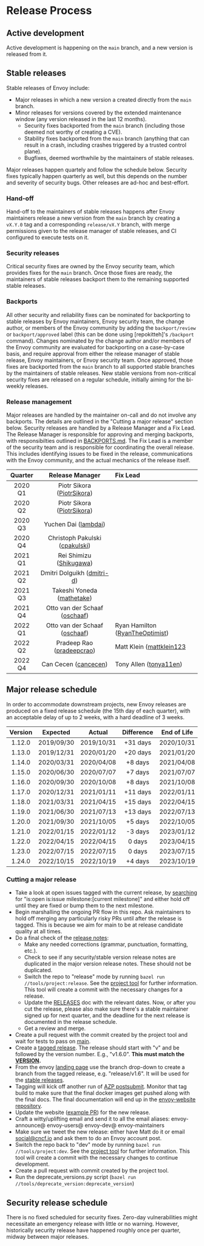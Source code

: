 # Release Process

## Active development

Active development is happening on the `main` branch, and a new version is released from it.

## Stable releases

Stable releases of Envoy include:

* Major releases in which a new version a created directly from the `main` branch.
* Minor releases for versions covered by the extended maintenance window (any version released in the last 12 months).
  * Security fixes backported from the `main` branch (including those deemed not worthy
    of creating a CVE).
  * Stability fixes backported from the `main` branch (anything that can result in a crash,
    including crashes triggered by a trusted control plane).
  * Bugfixes, deemed worthwhile by the maintainers of stable releases.

Major releases happen quartely and follow the schedule below. Security fixes typically happen
quarterly as well, but this depends on the number and severity of security bugs. Other releases
are ad-hoc and best-effort.

### Hand-off

Hand-off to the maintainers of stable releases happens after Envoy maintainers release a new
version from the `main` branch by creating a `vX.Y.0` tag and a corresponding `release/vX.Y`
branch, with merge permissions given to the release manager of stable releases, and CI configured
to execute tests on it.

### Security releases

Critical security fixes are owned by the Envoy security team, which provides fixes for the
`main` branch. Once those fixes are ready, the maintainers
of stable releases backport them to the remaining supported stable releases.

### Backports

All other security and reliability fixes can be nominated for backporting to stable releases
by Envoy maintainers, Envoy security team, the change author, or members of the Envoy community
by adding the `backport/review` or `backport/approved` label (this can be done using [repokitteh]'s
`/backport` command). Changes nominated by the change author and/or members of the Envoy community
are evaluated for backporting on a case-by-case basis, and require approval from either the release
manager of stable release, Envoy maintainers, or Envoy security team. Once approved, those fixes
are backported from the `main` branch to all supported stable branches by the maintainers of
stable releases. New stable versions from non-critical security fixes are released on a regular
schedule, initially aiming for the bi-weekly releases.

### Release management

Major releases are handled by the maintainer on-call and do not involve any backports.
The details are outlined in the "Cutting a major release" section below.
Security releases are handled by a Release Manager and a Fix Lead. The Release Manager is
responsible for approving and merging backports, with responsibilties outlined
in [BACKPORTS.md](BACKPORTS.md).
The Fix Lead is a member of the security
team and is responsible for coordinating the overall release. This includes identifying
issues to be fixed in the release, communications with the Envoy community, and the
actual mechanics of the release itself.

| Quarter |       Release Manager                                          |         Fix Lead                                                      |
|:-------:|:--------------------------------------------------------------:|:----------------------------------------------------------------------|
| 2020 Q1 | Piotr Sikora ([PiotrSikora](https://github.com/PiotrSikora))   |                                                                       |
| 2020 Q2 | Piotr Sikora ([PiotrSikora](https://github.com/PiotrSikora))   |                                                                       |
| 2020 Q3 | Yuchen Dai ([lambdai](https://github.com/lambdai))             |                                                                       |
| 2020 Q4 | Christoph Pakulski ([cpakulski](https://github.com/cpakulski)) |                                                                       |
| 2021 Q1 | Rei Shimizu ([Shikugawa](https://github.com/Shikugawa))        |                                                                       |
| 2021 Q2 | Dmitri Dolguikh ([dmitri-d](https://github.com/dmitri-d))      |                                                                       |
| 2021 Q3 | Takeshi Yoneda ([mathetake](https://github.com/mathetake))     |                                                                       |
| 2021 Q4 | Otto van der Schaaf ([oschaaf](https://github.com/oschaaf))    |                                                                       |
| 2022 Q1 | Otto van der Schaaf ([oschaaf](https://github.com/oschaaf))    | Ryan Hamilton ([RyanTheOptimist](https://github.com/RyanTheOptimist)) |
| 2022 Q2 | Pradeep Rao ([pradeepcrao](https://github.com/pradeepcrao))    | Matt Klein ([mattklein123](https://github.com/mattklein123)           |
| 2022 Q4 | Can Cecen ([cancecen](https://github.com/cancecen))            | Tony Allen ([tonya11en](https://github.com/tonya11en))                |

## Major release schedule

In order to accommodate downstream projects, new Envoy releases are produced on a fixed release
schedule (the 15th day of each quarter), with an acceptable delay of up to 2 weeks, with a hard
deadline of 3 weeks.

| Version |  Expected  |   Actual   | Difference | End of Life |
|:-------:|:----------:|:----------:|:----------:|:-----------:|
| 1.12.0  | 2019/09/30 | 2019/10/31 |  +31 days  | 2020/10/31  |
| 1.13.0  | 2019/12/31 | 2020/01/20 |  +20 days  | 2021/01/20  |
| 1.14.0  | 2020/03/31 | 2020/04/08 |   +8 days  | 2021/04/08  |
| 1.15.0  | 2020/06/30 | 2020/07/07 |   +7 days  | 2021/07/07  |
| 1.16.0  | 2020/09/30 | 2020/10/08 |   +8 days  | 2021/10/08  |
| 1.17.0  | 2020/12/31 | 2021/01/11 |  +11 days  | 2022/01/11  |
| 1.18.0  | 2021/03/31 | 2021/04/15 |  +15 days  | 2022/04/15  |
| 1.19.0  | 2021/06/30 | 2021/07/13 |  +13 days  | 2022/07/13  |
| 1.20.0  | 2021/09/30 | 2021/10/05 |   +5 days  | 2022/10/05  |
| 1.21.0  | 2022/01/15 | 2022/01/12 |   -3 days  | 2023/01/12  |
| 1.22.0  | 2022/04/15 | 2022/04/15 |    0 days  | 2023/04/15  |
| 1.23.0  | 2022/07/15 | 2022/07/15 |    0 days  | 2023/07/15  |
| 1.24.0  | 2022/10/15 | 2022/10/19 |   +4 days  | 2023/10/19 |

### Cutting a major release

* Take a look at open issues tagged with the current release, by
  [searching](https://github.com/envoyproxy/envoy/issues) for
  "is:open is:issue milestone:[current milestone]" and either hold off until
  they are fixed or bump them to the next milestone.
* Begin marshalling the ongoing PR flow in this repo. Ask maintainers to hold off merging any
  particularly risky PRs until after the release is tagged. This is because we aim for main to be
  at release candidate quality at all times.
* Do a final check of the [release notes](changelogs/current.yaml):
  * Make any needed corrections (grammar, punctuation, formatting, etc.).
  * Check to see if any security/stable version release notes are duplicated in
    the major version release notes. These should not be duplicated.
  * Switch the repo to "release" mode by running `bazel run //tools/project:release`. See the [project
    tool](tools/project/README.md#bazel-run-toolsprojectrelease) for further information. This tool
    will create a commit with the necessary changes for a release.
  * Update the [RELEASES](RELEASES.md) doc with the relevant dates. Now, or after you cut the
    release, please also make sure there's a stable maintainer signed up for next quarter,
    and the deadline for the next release is documented in the release schedule.
  * Get a review and merge.
* Create a pull request with the commit created by the project tool and wait for tests to
  pass on [main](https://dev.azure.com/cncf/envoy/_build).
* Create a [tagged release](https://github.com/envoyproxy/envoy/releases). The release should
  start with "v" and be followed by the version number. E.g., "v1.6.0". **This must match the
  [VERSION](VERSION).**
* From the envoy [landing page](https://github.com/envoyproxy/envoy) use the branch drop-down to create a branch
  from the tagged release, e.g. "release/v1.6". It will be used for the
  [stable releases](RELEASES.md#stable-releases).
* Tagging will kick off another run of [AZP postsubmit](https://dev.azure.com/cncf/envoy/_build?definitionId=11). Monitor that
  tag build to make sure that the final docker images get pushed along with
  the final docs. The final documentation will end up in the
  [envoy-website repository](https://github.com/envoyproxy/envoy-website/tree/main/docs/envoy).
* Update the website ([example PR](https://github.com/envoyproxy/envoy-website/pull/148)) for the new release.
* Craft a witty/uplifting email and send it to all the email aliases: envoy-announce@ envoy-users@ envoy-dev@ envoy-maintainers
* Make sure we tweet the new release: either have Matt do it or email social@cncf.io and ask them to do an Envoy account
  post.
* Switch the repo back to "dev" mode by running `bazel run //tools/project:dev`. See the [project
  tool](tools/project/README.md#bazel-run-toolsprojectdev) for further information. This tool will create a commit with the
  necessary changes to continue development.
* Create a pull request with commit created by the project tool.
* Run the deprecate_versions.py script (`bazel run //tools/deprecate_version:deprecate_version`)


## Security release schedule

There is no fixed scheduled for security fixes. Zero-day vulnerabilities might necessitate
an emergency release with little or no warning. However, historically security release have
happened roughly once per quarter, midway between major releases.

